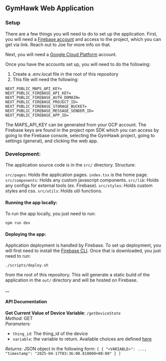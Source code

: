 ## GymHawk Web Application

### Setup
There are a few things you will need to do to set up the application. First, you will need a [Firebase account](https://firebase.google.com/) and access to the project, which you can get via link. Reach out to Joe for more info on that.

Next, you will need a [Google Cloud Platform](https://console.cloud.google.com/) account.

Once you have the accounts set up, you will need to do the following:
1. Create a .env.local file in the root of this repository
2. This file will need the following:
```
NEXT_PUBLIC_MAPS_API_KEY=
NEXT_PUBLIC_FIREBASE_API_KEY=
NEXT_PUBLIC_FIREBASE_AUTH_DOMAIN=
NEXT_PUBLIC_FIREBASE_PROJECT_ID=
NEXT_PUBLIC_FIREBASE_STORAGE_BUCKET=
NEXT_PUBLIC_FIREBASE_MESSAGE_SENDER_ID=
NEXT_PUBLIC_FIREBASE_APP_ID=
```

The MAPS_API_KEY can be generated from your GCP account. The Firebase keys are found in the project npm SDK which you can access by going to the Firebase console, selecting the GymHawk project, going to settings (general), and clicking the web app.

### Development:
The application source code is in the `src/` directory. Structure:

`src/pages`: Holds the application pages. `index.tsx` is the home page.
`src/components`: Holds any custom javascript components.
`src/lib`: Holds any configs for external tools (ex. Firebase).
`src/styles`: Holds custom styles and css.
`src/utils`: Holds util functions.

#### Running the app locally:
To run the app locally, you just need to run:

`npm run dev`


#### Deploying the app:
Application deployment is handled by Firebase. To set up deployment, you will first need to install the [Firebase CLI](https://firebase.google.com/docs/cli). Once that is downloaded, you just need to run: 

`./scripts/deploy.sh` 

from the root of this repository. This will generate a static build of the application in the `out/` directory and will be hosted on Firebase.

__
#### API Documentation
**Get Current Value of Device Variable**: `/getDeviceState`  
*Method:* GET  
*Parameters:*  
- `thing_id`: The thing_id of the device  
- `variable`: the variable to return. Available choices are defined [here](variables.md)

*Returns:* JSON object in the following form: `[
  {
    "<VARIABLE>": ...,
    "timestamp": "2025-04-17T03:36:00.818000+00:00"
  }
]`
